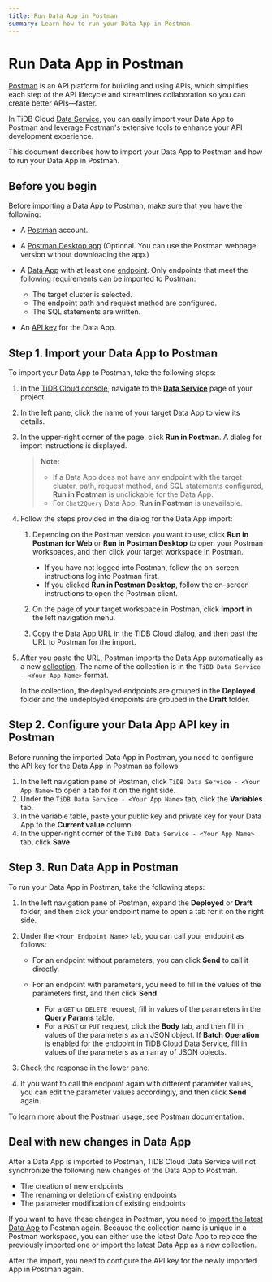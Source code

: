 ```yaml
---
title: Run Data App in Postman
summary: Learn how to run your Data App in Postman.
---
```


# Run Data App in Postman

[Postman](https://www.postman.com/) is an API platform for building and using APIs, which simplifies each step of the API lifecycle and streamlines collaboration so you can create better APIs—faster.

In TiDB Cloud [Data Service](https://tidbcloud.com/console/data-service), you can easily import your Data App to Postman and leverage Postman's extensive tools to enhance your API development experience.

This document describes how to import your Data App to Postman and how to run your Data App in Postman.

## Before you begin

Before importing a Data App to Postman, make sure that you have the following:

- A [Postman](https://www.postman.com/) account.
- A [Postman Desktop app](https://www.postman.com/downloads/) (Optional. You can use the Postman webpage version without downloading the app.)
- A [Data App](/tidb-cloud/data-service-manage-data-app.md) with at least one [endpoint](/tidb-cloud/data-service-manage-endpoint.md). Only endpoints that meet the following requirements can be imported to Postman:

    - The target cluster is selected.
    - The endpoint path and request method are configured.
    - The SQL statements are written.

- An [API key](/tidb-cloud/data-service-api-key.md#create-an-api-key) for the Data App.

## Step 1. Import your Data App to Postman

To import your Data App to Postman, take the following steps:

1. In the [TiDB Cloud console](https://tidbcloud.com/), navigate to the [**Data Service**](https://tidbcloud.com/console/data-service) page of your project.
2. In the left pane, click the name of your target Data App to view its details.
3. In the upper-right corner of the page, click **Run in Postman**. A dialog for import instructions is displayed.

    > **Note:**
    >
    > - If a Data App does not have any endpoint with the target cluster, path, request method, and SQL statements configured, **Run in Postman** is unclickable for the Data App.
    > - For `Chat2Query` Data App, **Run in Postman** is unavailable.

4. Follow the steps provided in the dialog for the Data App import:

    1. Depending on the Postman version you want to use, click **Run in Postman for Web** or **Run in Postman Desktop** to open your Postman workspaces, and then click your target workspace in Postman.

        - If you have not logged into Postman, follow the on-screen instructions log into Postman first.
        - If you clicked **Run in Postman Desktop**, follow the on-screen instructions to open the Postman client.

    2. On the page of your target workspace in Postman, click **Import** in the left navigation menu.
    3. Copy the Data App URL in the TiDB Cloud dialog, and then past the URL to Postman for the import.

5. After you paste the URL, Postman imports the Data App automatically as a new [collection](https://learning.postman.com/docs/collections/collections-overview/). The name of the collection is in the `TiDB Data Service - <Your App Name>` format.

    In the collection, the deployed endpoints are grouped in the **Deployed** folder and the undeployed endpoints are grouped in the **Draft** folder.

## Step 2. Configure your Data App API key in Postman

Before running the imported Data App in Postman, you need to configure the API key for the Data App in Postman as follows:

1. In the left navigation pane of Postman, click `TiDB Data Service - <Your App Name>` to open a tab for it on the right side.
2. Under the `TiDB Data Service - <Your App Name>` tab, click the **Variables** tab.
3. In the variable table, paste your public key and private key for your Data App to the **Current value** column.
4. In the upper-right corner of the `TiDB Data Service - <Your App Name>` tab, click **Save**.

## Step 3. Run Data App in Postman

To run your Data App in Postman, take the following steps:

1. In the left navigation pane of Postman, expand the **Deployed** or **Draft** folder, and then click your endpoint name to open a tab for it on the right side.
2. Under the `<Your Endpoint Name>` tab, you can call your endpoint as follows:

    - For an endpoint without parameters, you can click **Send** to call it directly.
    - For an endpoint with parameters, you need to fill in the values of the parameters first, and then click **Send**.

        - For a `GET` or `DELETE` request, fill in values of the parameters in the **Query Params** table.
        - For a `POST` or `PUT` request, click the **Body** tab, and then fill in values of the parameters as an JSON object. If **Batch Operation** is enabled for the endpoint in TiDB Cloud Data Service, fill in values of the parameters as an array of JSON objects.

3. Check the response in the lower pane.

4. If you want to call the endpoint again with different parameter values, you can edit the parameter values accordingly, and then click **Send** again.

To learn more about the Postman usage, see [Postman documentation](https://learning.postman.com/docs).

## Deal with new changes in Data App

After a Data App is imported to Postman, TiDB Cloud Data Service will not synchronize the following new changes of the Data App to Postman.

- The creation of new endpoints
- The renaming or deletion of existing endpoints
- The parameter modification of existing endpoints

If you want to have these changes in Postman, you need to [import the latest Data App](/tidb-cloud/data-service-postman-integration.md#step-1-import-your-data-app-to-postman) to Postman again. Because the collection name is unique in a Postman workspace, you can either use the latest Data App to replace the previously imported one or import the latest Data App as a new collection.

After the import, you need to configure the API key for the newly imported App in Postman again.